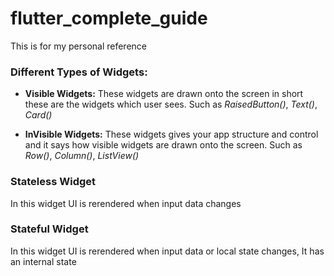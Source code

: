 # flutter_complete_guide

This is for my personal reference

### Different Types of Widgets:

- **Visible Widgets:** These widgets are drawn onto the screen in short these are the widgets which user sees. Such as _RaisedButton()_, _Text()_, _Card()_

- **InVisible Widgets:** These widgets gives your app structure and control and it says how visible widgets are drawn onto the screen. Such as _Row()_, _Column()_, _ListView()_

### Stateless Widget

In this widget UI is rerendered when input data changes

### Stateful Widget

In this widget UI is rerendered when input data or local state changes, It has an internal state
